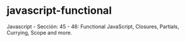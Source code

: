 # javascript-functional
Javascript - Sección: 45 - 46: Functional JavaScript, Closures, Partials, Currying, Scope and more.
